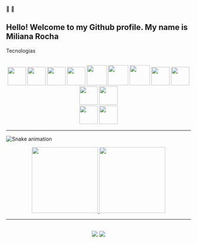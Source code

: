 👋 👀
##  Hello! Welcome to my Github profile. My name is Miliana Rocha


Tecnologias

<div align="center"> 
<br>
 <img src="https://cdn.jsdelivr.net/gh/devicons/devicon/icons/html5/html5-plain-wordmark.svg" width="50" height="50"/>  <img src="https://cdn.jsdelivr.net/gh/devicons/devicon/icons/css3/css3-plain-wordmark.svg" width="50" height="50" />  <img src="https://cdn.jsdelivr.net/gh/devicons/devicon/icons/javascript/javascript-original.svg" width="50" height="50"/>  
 <img src="https://cdn.jsdelivr.net/gh/devicons/devicon/icons/bootstrap/bootstrap-plain-wordmark.svg" width="50" height="50" />
 <img src="https://cdn.jsdelivr.net/gh/devicons/devicon/icons/java/java-original-wordmark.svg" width="55" height="55"/> <img src="https://cdn.jsdelivr.net/gh/devicons/devicon/icons/spring/spring-original-wordmark.svg" width="55" height="55" /> 
 <img src="https://cdn.jsdelivr.net/gh/devicons/devicon/icons/typescript/typescript-plain.svg" width="55" height="55" />
 <img src="https://cdn.jsdelivr.net/gh/devicons/devicon/icons/angularjs/angularjs-plain.svg" width="50" height="50"/>
 <img src="https://cdn.jsdelivr.net/gh/devicons/devicon/icons/mysql/mysql-plain-wordmark.svg" width="50" height="50" />
 <img src="https://cdn.jsdelivr.net/gh/devicons/devicon/icons/firebase/firebase-plain-wordmark.svg" width="50" height="50" />
 <img src="https://cdn.jsdelivr.net/gh/devicons/devicon/icons/git/git-plain-wordmark.svg" width="50" height="50" />
 <br

 <br>
 <img src="https://cdn3.iconfinder.com/data/icons/logos-and-brands-adobe/512/267_Python-512.png" width="50" height="50"/>          
 <img src="https://w7.pngwing.com/pngs/159/366/png-transparent-django-python-computer-icons-logo-python-text-label-rectangle-thumbnail.png" width="50" height="50"/>   
</div>
<hr>


![Snake animation](https://github.com/Milianar16/Milianar16/blob/output/github-contribution-grid-snake.svg)


<div align="center">
<a href="https://github.com/Milianar16">
<img height="180em" src="https://github-readme-stats.vercel.app/api/top-langs/?username=Milianar16&layout=compact&langs_count=7&theme=dracula"/>
<img height="180em" src="https://github-readme-stats.vercel.app/api?username=Milianar16&show_icons=true&theme=dracula&include_all_commits=true&count_private=true"/>
</div>

  
 <hr>
 
 <div align="center">
   <br>
   <a href = "mailto:miliana.rocha16@gmail.com"><img src="https://img.shields.io/badge/-Gmail-%23333?style=for-the-badge&logo=gmail&logoColor=white"   target="_blank"></a>
   <a href="https://www.linkedin.com/in/mariamiliana/" target="_blank"><img src="https://img.shields.io/badge/-LinkedIn-%230077B5?style=for-the-badge&logo=linkedin&logoColor=white" target="_blank"></a> 
 <br>
 </div>

</div>


   






       
